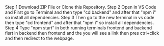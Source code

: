 Step 1 Download ZIP File or Clone this Repository.
Step 2 Open in VS Code and First go to Terminal and then type "cd backend" and after that "npm i" so install all dependencies.
Step 3 Then go to the new terminal in vs code then type "cd frontend" and after that "npm i" so install all dependencies.
Step 4 Type "npm start" in both running terminals frontend and backend fisrt in backend then frontend and the you will see a link then pres ctrl+click and then redirect to the webpage.
